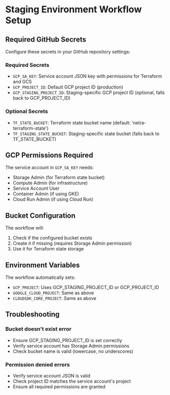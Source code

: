 # Staging Environment Workflow Setup

## Required GitHub Secrets

Configure these secrets in your GitHub repository settings:

### Required Secrets
- `GCP_SA_KEY`: Service account JSON key with permissions for Terraform and GCS
- `GCP_PROJECT_ID`: Default GCP project ID (production)
- `GCP_STAGING_PROJECT_ID`: Staging-specific GCP project ID (optional, falls back to GCP_PROJECT_ID)

### Optional Secrets
- `TF_STATE_BUCKET`: Terraform state bucket name (default: 'netra-terraform-state')
- `TF_STAGING_STATE_BUCKET`: Staging-specific state bucket (falls back to TF_STATE_BUCKET)

## GCP Permissions Required

The service account in `GCP_SA_KEY` needs:
- Storage Admin (for Terraform state bucket)
- Compute Admin (for infrastructure)
- Service Account User
- Container Admin (if using GKE)
- Cloud Run Admin (if using Cloud Run)

## Bucket Configuration

The workflow will:
1. Check if the configured bucket exists
2. Create it if missing (requires Storage Admin permission)
3. Use it for Terraform state storage

## Environment Variables

The workflow automatically sets:
- `GCP_PROJECT`: Uses GCP_STAGING_PROJECT_ID or GCP_PROJECT_ID
- `GOOGLE_CLOUD_PROJECT`: Same as above
- `CLOUDSDK_CORE_PROJECT`: Same as above

## Troubleshooting

### Bucket doesn't exist error
- Ensure GCP_STAGING_PROJECT_ID is set correctly
- Verify service account has Storage Admin permissions
- Check bucket name is valid (lowercase, no underscores)

### Permission denied errors
- Verify service account JSON is valid
- Check project ID matches the service account's project
- Ensure all required permissions are granted